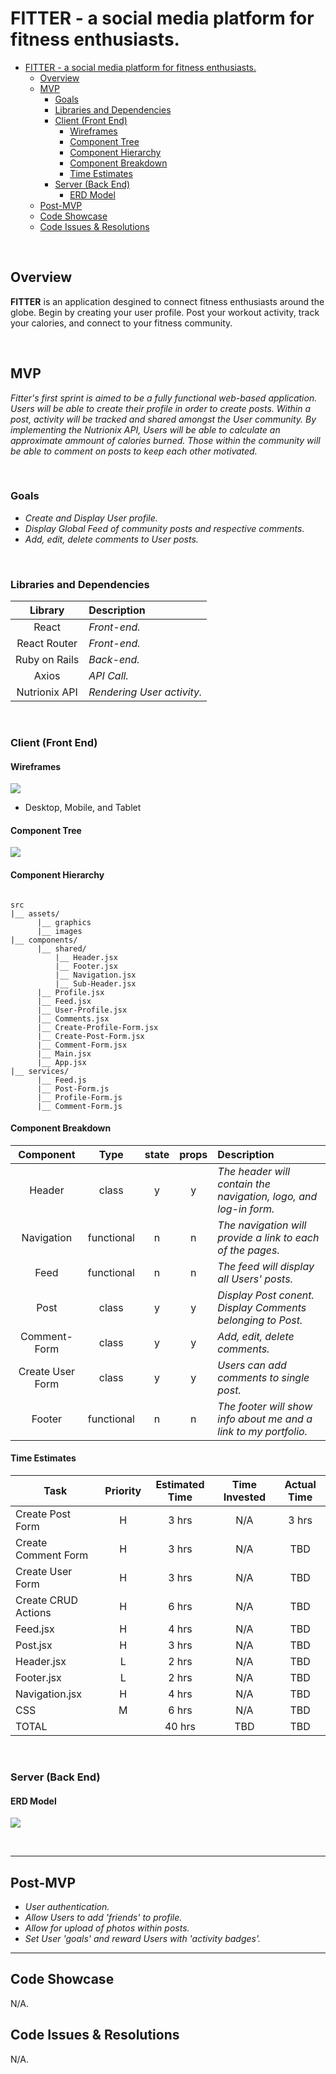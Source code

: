 # FITTER - a social media platform for fitness enthusiasts.

- [FITTER - a social media platform for fitness enthusiasts.](#fitter---a-social-media-platform-for-fitness-enthusiasts)
  - [Overview](#overview)
  - [MVP](#mvp)
    - [Goals](#goals)
    - [Libraries and Dependencies](#libraries-and-dependencies)
    - [Client (Front End)](#client-front-end)
      - [Wireframes](#wireframes)
      - [Component Tree](#component-tree)
      - [Component Hierarchy](#component-hierarchy)
      - [Component Breakdown](#component-breakdown)
      - [Time Estimates](#time-estimates)
    - [Server (Back End)](#server-back-end)
      - [ERD Model](#erd-model)
  - [Post-MVP](#post-mvp)
  - [Code Showcase](#code-showcase)
  - [Code Issues & Resolutions](#code-issues--resolutions)

<br>

## Overview

**FITTER** is an application desgined to connect fitness enthusiasts around the globe. Begin by creating your user profile. Post your workout activity, track your calories, and connect to your fitness community.


<br>

## MVP

_Fitter's first sprint is aimed to be a fully functional web-based application. Users will be able to create their profile in order to create posts. Within a post, activity will be tracked and shared amongst the User community. By implementing the Nutrionix API, Users will be able to calculate an approximate ammount of calories burned. Those within the community will be able to comment on posts to keep each other motivated._

<br>

### Goals

- _Create and Display User profile._
- _Display Global Feed of community posts and respective comments._
- _Add, edit, delete comments to User posts._

<br>

### Libraries and Dependencies


|     Library      | Description                                |
| :--------------: | :----------------------------------------- |
|      React       | _Front-end._ |
|   React Router   | _Front-end._ |
| Ruby on Rails | _Back-end._ |
|     Axios     | _API Call._ |
|     Nutrionix API     | _Rendering User activity._ |

<br>

### Client (Front End)

#### Wireframes

![](https://github.com/felicia-csolak/fitter/blob/master/Fitter%20Wireframe.png?raw=true)

- Desktop, Mobile, and Tablet

#### Component Tree

![](https://github.com/felicia-csolak/fitter/blob/master/Fitter%20Flow%20Chart.png?raw=true)

#### Component Hierarchy

``` structure

src
|__ assets/
      |__ graphics
      |__ images
|__ components/
      |__ shared/
          |__ Header.jsx
          |__ Footer.jsx
          |__ Navigation.jsx
          |__ Sub-Header.jsx
      |__ Profile.jsx
      |__ Feed.jsx
      |__ User-Profile.jsx
      |__ Comments.jsx
      |__ Create-Profile-Form.jsx
      |__ Create-Post-Form.jsx
      |__ Comment-Form.jsx
      |__ Main.jsx
      |__ App.jsx
|__ services/
      |__ Feed.js
      |__ Post-Form.js
      |__ Profile-Form.js
      |__ Comment-Form.js

```

#### Component Breakdown

|  Component   |    Type    | state | props | Description                                                      |
| :----------: | :--------: | :---: | :---: | :--------------------------------------------------------------- |
|    Header    | class |   y   |   y   | _The header will contain the navigation, logo, and log-in form._               |
|  Navigation  | functional |   n   |   n   | _The navigation will provide a link to each of the pages._       |
|   Feed    |   functional    |   n   |   n   | _The feed will display all Users' posts._      |
| Post | class |   y   |   y   | _Display Post conent. Display Comments belonging to Post._                 |
| Comment-Form | class |   y   |   y   | _Add, edit, delete comments._                 |
| Create User Form | class |   y   |   y   | _Users can add comments to single post._                 |
|    Footer    | functional |   n   |   n   | _The footer will show info about me and a link to my portfolio._ |

#### Time Estimates


| Task                | Priority | Estimated Time | Time Invested | Actual Time |
| ------------------- | :------: | :------------: | :-----------: | :---------: |
| Create Post Form    |    H     |     3 hrs      |     N/A     |    3 hrs    |
| Create Comment Form |    H     |     3 hrs      |     N/A     |     TBD     |
| Create User Form |    H     |     3 hrs      |     N/A     |     TBD     |
| Create CRUD Actions |    H     |     6 hrs      |     N/A     |     TBD     |
| Feed.jsx |    H     |     4 hrs      |     N/A     |     TBD     |
| Post.jsx |    H     |     3 hrs      |     N/A     |     TBD     |
| Header.jsx |    L     |     2 hrs      |     N/A     |     TBD     |
| Footer.jsx |    L     |     2 hrs      |     N/A     |     TBD     |
| Navigation.jsx |    H     |     4 hrs      |     N/A     |     TBD     |
| CSS |    M     |     6 hrs      |     N/A     |     TBD     |
| TOTAL               |          |     40 hrs      |     TBD     |     TBD     |


<br>

### Server (Back End)

#### ERD Model

![](https://github.com/felicia-csolak/fitter/blob/master/Fitter%20v1%20(1).png?raw=true)

<br>

***

## Post-MVP

- _User authentication._
- _Allow Users to add 'friends' to profile._
- _Allow for upload of photos within posts._
- _Set User 'goals' and reward Users with 'activity badges'._

***

## Code Showcase

N/A.

## Code Issues & Resolutions

N/A.